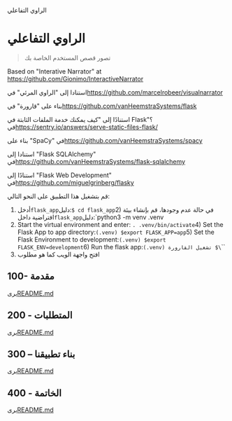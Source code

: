 الراوي التفاعلي

# الراوي التفاعلي

> تصور قصص المستخدم الخاصة بك

Based on "Interative Narrator" at <https://github.com/Gionimo/InteractiveNarrator>

استنادا إلى "الراوي المرئي" في<https://github.com/marcelrobeer/visualnarrator>

بناء على "قارورة" في<https://github.com/vanHeemstraSystems/flask>

استنادًا إلى "كيف يمكنك خدمة الملفات الثابتة في Flask؟" في<https://sentry.io/answers/serve-static-files-flask/>

بناء على "SpaCy" في<https://github.com/vanHeemstraSystems/spacy>

استنادا إلى "Flask SQLAlchemy" في<https://github.com/vanHeemstraSystems/flask-sqlalchemy>

استنادًا إلى "Flask Web Development" في<https://github.com/miguelgrinberg/flasky>

قم بتشغيل هذا التطبيق على النحو التالي:

1) أدخل`flask_app`دليل:`$ cd flask_app`2) في حالة عدم وجودها، قم بإنشاء بيئة افتراضية داخل`flask_app`دليل:`python3 -m venv .venv
3) Start the virtual environment and enter: `. .venv/bin/activate`4) Set the Flask App to app directory:`(.venv) $export FLASK_APP=app`5) Set the Flask Environment to development:`(.venv) $export FLASK_ENV=development`6) Run the flask app:`(.venv) تشغيل القارورة $\`\`\`
7) افتح واجهة الويب كما هو مطلوب

## 100- مقدمة

يرى[README.md](./100/README.md)

## 200 - المتطلبات

يرى[README.md](./200/README.md)

## 300 – بناء تطبيقنا

يرى[README.md](./300/README.md)

## 400 - الخاتمة

يرى[README.md](./400/README.md)
